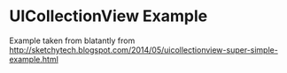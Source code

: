 UICollectionView Example
========================
Example taken from blatantly from http://sketchytech.blogspot.com/2014/05/uicollectionview-super-simple-example.html
